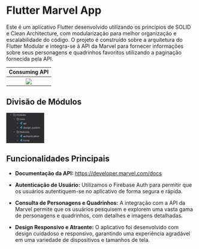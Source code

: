 # Flutter Marvel App

Este é um aplicativo Flutter desenvolvido utilizando os princípios de SOLID e Clean Architecture, com modularização para melhor organização e escalabilidade do código. O projeto é construído sobre a arquitetura do Flutter Modular e integra-se à API da Marvel para fornecer informações sobre seus personagens e quadrinhos favoritos utilizando a paginação fornecida pela API.

|                                                                 Consuming API                                                                 |
|:---------------------------------------------------------------------------------------------------------------------------------------------:|
|<img src="readme/images/consuming_api.gif" align="center" width="60%"/>|

## Divisão de Módulos

<img src="readme/images/modularization.png" align="center" width="20%"/>


## Funcionalidades Principais

- **Documentação da API:** https://developer.marvel.com/docs

- **Autenticação de Usuário:** Utilizamos o Firebase Auth para permitir que os usuários autentiquem-se no aplicativo de forma segura e rápida.

- **Consulta de Personagens e Quadrinhos:** A integração com a API da Marvel permite que os usuários pesquisem e explorem uma vasta gama de personagens e quadrinhos, com detalhes e imagens detalhadas.

- **Design Responsivo e Atraente:** O aplicativo foi desenvolvido com design cuidadoso e responsivo, garantindo uma experiência agradável em uma variedade de dispositivos e tamanhos de tela.
